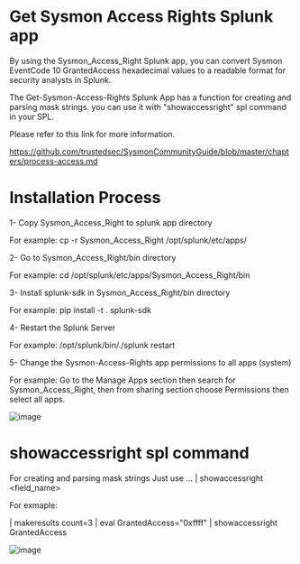 # Get Sysmon Access Rights Splunk app
By using the Sysmon_Access_Right Splunk app, you can convert Sysmon EventCode 10 GrantedAccess hexadecimal values to a readable format for security analysts in Splunk.

The Get-Sysmon-Access-Rights Splunk App has a function for creating and parsing mask strings. you can use it with "showaccessright" spl command in your SPL.

Please refer to this link for more information.

https://github.com/trustedsec/SysmonCommunityGuide/blob/master/chapters/process-access.md

# Installation Process
1- Copy Sysmon_Access_Right to splunk app directory

For example: cp -r Sysmon_Access_Right /opt/splunk/etc/apps/ 

2- Go to Sysmon_Access_Right/bin directory 

For example: cd /opt/splunk/etc/apps/Sysmon_Access_Right/bin

3- Install splunk-sdk in Sysmon_Access_Right/bin directory

For example: pip install -t . splunk-sdk

4- Restart the Splunk Server

For example: /opt/splunk/bin/./splunk restart

5- Change the Sysmon-Access-Rights app permissions to all apps (system)

For example: Go to the Manage Apps section then search for Sysmon_Access_Right, then from sharing section choose Permissions then select all apps.


![image](https://github.com/Mohammad-Mirasadollahi/Get-Sysmon-Access-Rights-Splunk-App/assets/150103330/d9a271f0-9f08-46b8-b3e2-92cfbd70419f)


# showaccessright spl command

For creating and parsing mask strings Just use ... | showaccessright <field_name>

For exmaple:

| makeresults count=3 
| eval GrantedAccess="0xffff" 
| showaccessright GrantedAccess


![image](https://github.com/Mohammad-Mirasadollahi/Get-Sysmon-Access-Rights-Splunk-App/assets/150103330/5c89a045-8c01-4395-85c9-26b5d1d9b857)

